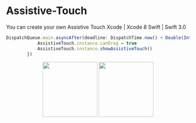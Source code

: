 # Assistive-Touch
You can create your own Assistive Touch
Xcode | Xcode 8
Swift | Swift 3.0

```javascript
DispatchQueue.main.asyncAfter(deadline: DispatchTime.now() + Double(Int64(3 * Double(NSEC_PER_SEC))) / Double(NSEC_PER_SEC), execute: {() -> Void in
            AssistiveTouch.instance.canDrag = true
            AssistiveTouch.instance.showAssistiveTouch()
        })
```
<p align="center">
  <img src="https://github.com/virendall/Assistive-Touch/blob/master/images/Simulator%20Screen%20Shot%2030-Dec-2016%2C%2010.38.03%20AM.png" width="150"/>
  <img src="https://github.com/virendall/Assistive-Touch/blob/master/images/Simulator%20Screen%20Shot%2030-Dec-2016%2C%2010.38.07%20AM.png" width="150"/>
</p>

